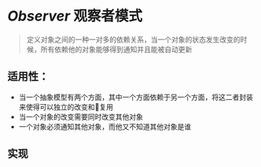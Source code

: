 # ***Observer*** 观察者模式
>定义对象之间的一种一对多的依赖关系，当一个对象的状态发生改变的时候，所有依赖他的对象能够得到通知并且能被自动更新
## 适用性：
* 当一个抽象模型有两个方面，其中一个方面依赖于另一个方面，将这二者封装来使得可以独立的改变和复用
* 当一个对象的改变需要同时改变其他对象
* 一个对象必须通知其他对象，而他又不知道其他对象是谁

## 实现
